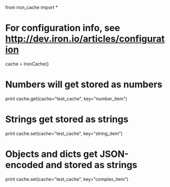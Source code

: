 from iron_cache import *

# For configuration info, see http://dev.iron.io/articles/configuration
cache = IronCache()

# Numbers will get stored as numbers
print cache.get(cache="test_cache", key="number_item")

# Strings get stored as strings
print cache.set(cache="test_cache", key="string_item")

# Objects and dicts get JSON-encoded and stored as strings
print cache.set(cache="test_cache", key="complex_item")
